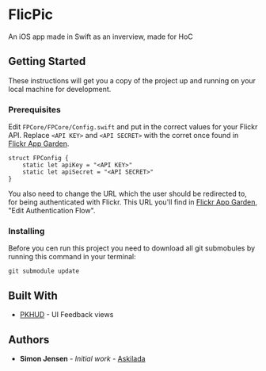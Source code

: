 # FlicPic

An iOS app made in Swift as an inverview, made for HoC

## Getting Started

These instructions will get you a copy of the project up and running on your local machine for development.

### Prerequisites

Edit `FPCore/FPCore/Config.swift` and put in the correct values for your Flickr API. Replace `<API KEY>` and `<API SECRET>` with the corret once found in [Flickr App Garden](https://www.flickr.com/services/).

```
struct FPConfig {
    static let apiKey = "<API KEY>"
    static let apiSecret = "<API SECRET>"
}

```
You also need to change the URL which the user should be redirected to, for being authenticated with Flickr. This URL you'll find in [Flickr App Garden](https://www.flickr.com/services/), "Edit Authentication Flow". 

### Installing

Before you cen run this project you need to download all git submobules by running this command in your terminal:

```
git submodule update
```


## Built With

* [PKHUD](https://github.com/pkluz/PKHUD) - UI Feedback views

## Authors

* **Simon Jensen** - *Initial work* - [Askilada](https://github.com/Askilada)



